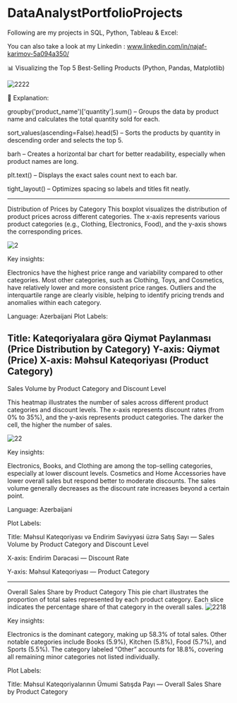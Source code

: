 ﻿# DataAnalystPortfolioProjects
Following are my projects in SQL, Python, Tableau & Excel:

You can also take a look at my Linkedin : www.linkedin.com/in/najaf-karimov-5a094a350/

📊 Visualizing the Top 5 Best-Selling Products (Python, Pandas, Matplotlib)

![2222](https://github.com/user-attachments/assets/7f8a507c-fa33-4cc9-9549-c3470d3685d4)

📌 Explanation:

groupby('product_name')['quantity'].sum() – Groups the data by product name and calculates the total quantity sold for each.

sort_values(ascending=False).head(5) – Sorts the products by quantity in descending order and selects the top 5.

barh – Creates a horizontal bar chart for better readability, especially when product names are long.

plt.text() – Displays the exact sales count next to each bar.

tight_layout() – Optimizes spacing so labels and titles fit neatly.

----------------------------------------

Distribution of Prices by Category
This boxplot visualizes the distribution of product prices across different categories. The x-axis represents various product categories (e.g., Clothing, Electronics, Food), and the y-axis shows the corresponding prices.

![2](https://github.com/user-attachments/assets/fb1ee582-2498-459f-a776-502b72edc664)

Key insights:

Electronics have the highest price range and variability compared to other categories.
Most other categories, such as Clothing, Toys, and Cosmetics, have relatively lower and more consistent price ranges.
Outliers and the interquartile range are clearly visible, helping to identify pricing trends and anomalies within each category.

Language: Azerbaijani
Plot Labels:

Title: Kateqoriyalara görə Qiymət Paylanması (Price Distribution by Category)
Y-axis: Qiymət (Price)
X-axis: Məhsul Kateqoriyası (Product Category)
--------------------------------------------------------------

Sales Volume by Product Category and Discount Level

This heatmap illustrates the number of sales across different product categories and discount levels. The x-axis represents discount rates (from 0% to 35%), and the y-axis represents product categories. The darker the cell, the higher the number of sales.


![22](https://github.com/user-attachments/assets/b3a42577-6acf-4e84-a025-3464d2247fd2)

Key insights:

Electronics, Books, and Clothing are among the top-selling categories, especially at lower discount levels.
Cosmetics and Home Accessories have lower overall sales but respond better to moderate discounts.
The sales volume generally decreases as the discount rate increases beyond a certain point.

Language: Azerbaijani

Plot Labels:

Title: Məhsul Kateqoriyası və Endirim Səviyyəsi üzrə Satış Sayı — Sales Volume by Product Category and Discount Level

X-axis: Endirim Dərəcəsi — Discount Rate

Y-axis: Məhsul Kateqoriyası — Product Category

----------------------------------------------------------------------------

Overall Sales Share by Product Category
This pie chart illustrates the proportion of total sales represented by each product category. Each slice indicates the percentage share of that category in the overall sales.
![2218](https://github.com/user-attachments/assets/ab2226ca-5434-4dc1-ace2-6b004b0b0d60)


Key insights:

Electronics is the dominant category, making up 58.3% of total sales.
Other notable categories include Books (5.9%), Kitchen (5.8%), Food (5.7%), and Sports (5.5%).
The category labeled “Other” accounts for 18.8%, covering all remaining minor categories not listed individually.

Plot Labels:

Title: Məhsul Kateqoriyalarının Ümumi Satışda Payı — Overall Sales Share by Product Category
